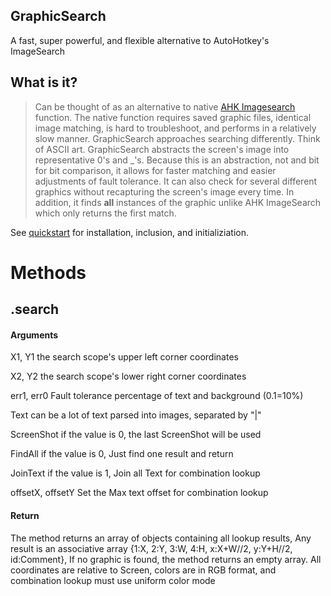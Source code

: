 ## GraphicSearch

A fast, super powerful, and flexible alternative to AutoHotkey's ImageSearch

## What is it?

> Can be thought of as an alternative to native [AHK Imagesearch](https://autohotkey.com/docs/commands/ImageSearch.htm) function. The native function requires saved graphic files, identical image matching, is hard to troubleshoot, and performs in a relatively slow manner. GraphicSearch approaches searching differently. Think of ASCII art. GraphicSearch abstracts the screen's image into representative 0's and _'s. Because this is an abstraction, not and bit for bit comparison, it allows for faster matching and easier adjustments of fault tolerance. It can also check for several different graphics without recapturing the screen's image every time. In addition, it finds **all** instances of the graphic unlike AHK ImageSearch which only returns the first match. 

See [quickstart](/quickstart) for installation, inclusion, and initializiation.


# Methods

## .search

#### Arguments

X1, Y1                  the search scope's upper left corner coordinates

X2, Y2                  the search scope's lower right corner coordinates

err1, err0              Fault tolerance percentage of text and background (0.1=10%)

Text                    can be a lot of text parsed into images, separated by "|"

ScreenShot              if the value is 0, the last ScreenShot will be used

FindAll                 if the value is 0, Just find one result and return

JoinText                if the value is 1, Join all Text for combination lookup

offsetX, offsetY        Set the Max text offset for combination lookup


#### Return

The method returns an array of objects containing all lookup results, Any result is an associative array {1:X, 2:Y, 3:W, 4:H, x:X+W//2, y:Y+H//2, id:Comment}, 
If no graphic is found, the method returns an empty array.
All coordinates are relative to Screen, colors are in RGB format, and combination lookup must use uniform color mode
